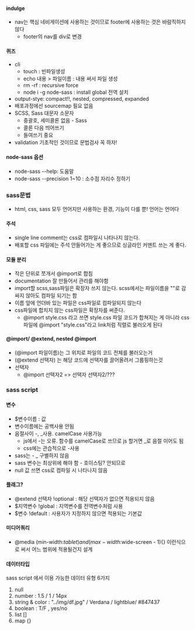 
#### indulge
- nav는 핵심 네비게이션에 사용하는 것이므로 footer에 사용하는 것은 바람직하지 않다
    + footer의 nav를 div로 변경

#### 퀴즈
- cli 
    + touch : 빈파일생성
    + echo 내용 > 파일이름 : 내용 써서 파일 생성
    + rm -rf : recursive force
    + node i -g node-sass : install global 전역 설치
- output-stye: compact!!, nested, compressed, expanded
- 배포과정에선 sourcemap 필요 없음
- SCSS, Sass 대문자 소문자
    + 중괄호, 세미콜론 없음 - Sass
    + 콜론 다음 띄어쓰기
    + 들여쓰기 중요
- validation 기초적인 것이므로 문법검사 꼭 하자!

#### node-sass 옵션
- node-sass --help: 도움말
- node-sass --precision 1~10 : 소수점 자리수 정하기

### sass문법
- html, css, sass 모두 언어지만 사용하는 환경, 기능이 다를 뿐! 언어는 언어다


#### 주석
- single line comment는 css로 컴파일시 나타나지 않는다.
- 배포할 css 파일에는 주석 안들어가는 게 좋으므로 싱글라인 커멘트 쓰는 게 좋다.



#### 모듈 분리 
- 작은 단위로 쪼개서 @import로 합침
- documentation 잘 만들어서 관리를 해야함
- import할 scss,sass파일은 확장자 쓰지 않는다. scss에서는 파일이름을 ""로 감싸지 않아도 컴파일 되기는 함
- 이름 앞에 언더바 있는 파일은 css파일로 컴파일되지 않는다
- css파일에 합치지 않는 css파일은 확장자를 써준다. 
    + @import style.css 라고 쓰면 style.css 파일 코드가 합쳐지는 게 아니라 css파일에 @import "style.css"라고 link처럼 직렬로 불러오게 된다

#### @import/ @extend, nested @import
- (@import 파일이름)는 그 위치로 파일의 코드 전체를 불러오는거
- (@extend 선택자) 는 해당 코드에 선택자를 끌어올려서 그룹핑하는것
- 선택자
    + @import 선택자2 => 선택자 선택자2/???

### sass script

#### 변수
- $변수이름 : 값
- 변수이름에는 공백사용 안됨
- 음절사이 -, _사용. camelCase 사용가능
    + js에서 -는 오류. 함수를 camelCase로 쓰므로 js 할거면 _로 음절 이어도 됨
    + css에는 관습적으로 -사용
- sass는 - _ 구별하지 않음
- sass 변수는 최상위에 해야 함 - 호이스팅? 안되므로
- null 값 쓰면 css로 컴파일 시 나타나지 않음

#### 플래그?
- @extend 선택자 !optional : 해당 선택자가 없으면 적용되지 않음 
- $지역변수 !global : 지역변수를 전역변수처럼 사용 
- $변수 !default : 사용자가 지정하지 않으면 적용되는 기본값

 
#### 미디어쿼리
- @media (min-width:$tablet) and (max-width:$wide-screen - 1){} 이런식으로 써서 어느 범위에 적용될건지 설계

#### 데이터타입
sass script 에서 이용 가능한 데이터 유형 6가지
1. null
2. number : 1.5 / 1 / 14px
3. string & color : "../img/df.jpg" / Verdana / lightblue/ #847437
4. boolean : T/F , yes/no
5. list []
6. map {} 

